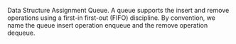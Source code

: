 Data Structure Assignment 
Queue.
 A queue supports the insert and remove operations using a first-in first-out (FIFO) discipline.
 By convention, we name the queue insert operation enqueue and the remove operation dequeue.
